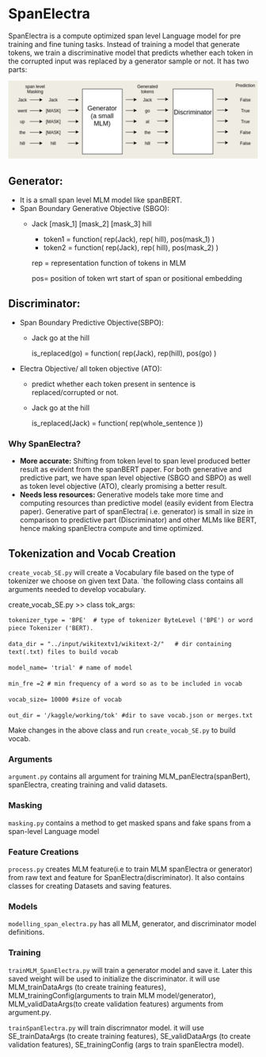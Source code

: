 # SpanElectra
SpanElectra is a compute optimized span level Language model for pre training and fine tuning tasks. Instead of training a model that generate tokens, we train a discriminative model that predicts whether each token in the corrupted input was replaced by a generator sample or not. It has two parts: 

![alt text](https://github.com/ad6398/SpanElectra/blob/main/assets/se-arch.png?raw=true)

## Generator:
* It is a small span level MLM model like spanBERT.
* Span Boundary Generative Objective (SBGO):
   * Jack		[mask_1]		[mask_2] 		[mask_3] 		hill
     * token1  =  function( rep(Jack),  rep( hill), pos(mask_1) )
     * token2  =  function( rep(Jack),  rep( hill), pos(mask_2) )

     rep = representation function of tokens in MLM
     
     pos= position of token wrt start of span or positional embedding
     
## Discriminator:
* Span Boundary Predictive Objective(SBPO):
  * Jack 		go 		at 		the 	hill
    
    is_replaced(go) = function( rep(Jack), rep(hill), pos(go) )

* Electra Objective/ all token objective (ATO):
  * predict whether each token present in sentence is replaced/corrupted or not.
  * Jack 		go 		at 		the 	hill
    
    is_replaced(Jack) = function( rep(whole_sentence ))


### Why SpanElectra?
* **More accurate:** Shifting from token level to span level produced better result as evident from the spanBERT paper. For both generative and predictive part,  we have span level objective (SBGO and SBPO) as well as token level objective (ATO), clearly promising a better result.
* **Needs less resources:** Generative models take more time and computing resources than predictive model (easily evident from Electra paper).
Generative part of spanElectra( i.e. generator) is small in size in comparison to predictive part (Discriminator) and other MLMs like BERT, hence making spanElectra compute and time optimized.



## Tokenization and Vocab Creation
`create_vocab_SE.py` will create a Vocabulary file based on the type of tokenizer we choose on given text Data. `the following class contains all arguments needed to develop vocabulary.
  
  create_vocab_SE.py >> class tok_args:
    
    tokenizer_type = 'BPE'  # type of tokenizer ByteLevel ('BPE') or word piece Tokenizer ('BERT).
    
    data_dir = "../input/wikitextv1/wikitext-2/"   # dir containing text(.txt) files to build vocab
    
    model_name= 'trial' # name of model
    
    min_fre =2 # min frequency of a word so as to be included in vocab
    
    vocab_size= 10000 #size of vocab
    
    out_dir = '/kaggle/working/tok' #dir to save vocab.json or merges.txt
    
 
 Make changes in the above class and run `create_vocab_SE.py` to build vocab.
    
    
### Arguments
`argument.py` contains all argument for training MLM_panElectra(spanBert), spanElectra, creating training and valid datasets.

### Masking
`masking.py` contains a method to get masked spans and fake spans from a span-level Language model

### Feature Creations
`process.py` creates MLM feature(i.e to train MLM spanElectra or generator) from raw text and feature for SpanElectra(discriminator). It also contains classes for creating Datasets and saving features.

### Models
`modelling_span_electra.py` has all MLM, generator, and discriminator model definitions.

### Training
`trainMLM_SpanElectra.py` will train a generator model and save it. Later this saved weight will be used to initialize the discriminator. it will use MLM_trainDataArgs (to create training features), MLM_trainingConfig(arguments to train MLM model/generator), MLM_validDataArgs(to create validation features) arguments from argument.py. 

`trainSpanElectra.py` will train discrimnator model. it will use SE_trainDataArgs (to create training features), SE_validDataArgs (to create validation features), SE_trainingConfig (args to train spanElectra model).

